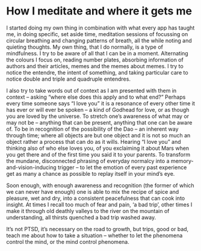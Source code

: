# How I meditate and where it gets me
I started doing my own thing in combination with what every app has taught me, in doing specific, set aside time, meditation sessions of focussing on circular breathing and changing patterns of breath, all the while noting and quieting thoughts. My own thing, that I do normally, is a type of mindfulness. I try to be aware of all that I can be in a moment. Alternating the colours I focus on, reading number plates, absorbing information of authors and their articles, memes and the memes about memes. I try to notice the entendre, the intent of something, and taking particular care to notice double and triple and quadruple entendres.

I also try to take words out of context as I am presented with them in context – asking “where else does this apply and to what end?” Perhaps every time someone says “I love you” it is a resonance of every other time it has ever or will ever be spoken – a kind of Godhead for love, or as though you are loved by the universe. To stretch one’s awareness of what may or may not be – anything that can be present, anything that one can be aware of. To be in recognition of the possibility of the Dao – an inherent way through time; where all objects are but one object and it is not so much an object rather a process that can do as it wills. Hearing “I love you” and thinking also of who else loves you, of you exclaiming it about Mars when you get there and of the first time you said it to your parents. To transform the mundane, disconnected phrasing of everyday normalcy into a memory-and-vision-inducing trigger – to let the emotion of every past experience get as many a chance as possible to replay itself in your mind’s eye.

Soon enough, with enough awareness and recognition (the former of which we can never have enough)  one is able to mix the recipe of spice and pleasure, wet and dry, into a consistent peacefulness that can cook into insight. At times I recall too much of fear and pain, ‘a bad trip’, other times I make it through old deathly valleys to the river on the mountain of understanding, all thirsts quenched a bad trip washed away.

It’s not PTSD, it’s necessary on the road to growth, but trips, good or bad, teach me about how to take a situation – whether to let the phenomena control the mind, or the mind control phenomena.
